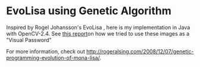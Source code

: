 # EvoLisa using Genetic Algorithm

Inspired by Rogel Johansson's EvoLisa , here is my implementation in Java with OpenCV-2.4. See [this report](https://github.com/GiriB/EvoLisa/blob/master/VisualPasswords.pdf)on how we tried to use these images as a "Visual Password"

For more information, check out http://rogeralsing.com/2008/12/07/genetic-programming-evolution-of-mona-lisa/.
